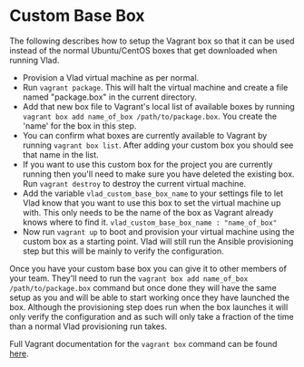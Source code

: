 <h1>Custom Base Box</h1>

The following describes how to setup the Vagrant box so that it can be used instead of the normal Ubuntu/CentOS boxes that get downloaded when running Vlad.

- Provision a Vlad virtual machine as per normal.
- Run `vagrant package`. This will halt the virtual machine and create a file named "package.box" in the current directory.
- Add that new box file to Vagrant's local list of available boxes by running `vagrant box add name_of_box /path/to/package.box`. You create the 'name' for the box in this step.
- You can confirm what boxes are currently available to Vagrant by running `vagrant box list`. After adding your custom box you should see that name in the list.
- If you want to use this custom box for the project you are currently running then you'll need to make sure you have deleted the existing box. Run `vagrant destroy` to destroy the current virtual machine.
- Add the variable `vlad_custom_base_box_name` to your settings file to let Vlad know that you want to use this box to set the virtual machine up with. This only needs to be the name of the box as Vagrant already knows where to find it.
```vlad_custom_base_box_name : "name_of_box"```
- Now run `vagrant up` to boot and provision your virtual machine using the custom box as a starting point. Vlad will still run the Ansible provisioning step but this will be mainly to verify the configuration.

Once you have your custom base box you can give it to other members of your team. They'll need to run the `vagrant box add name_of_box /path/to/package.box` command but once done they will have the same setup as you and will be able to start working once they have launched the box. Although the provisioning step does run when the box launches it will only verify the configuration and as such will only take a fraction of the time than a normal Vlad provisioning run takes.

Full Vagrant documentation for the `vagrant box` command can be found [here](https://docs.vagrantup.com/v2/cli/box.html).
